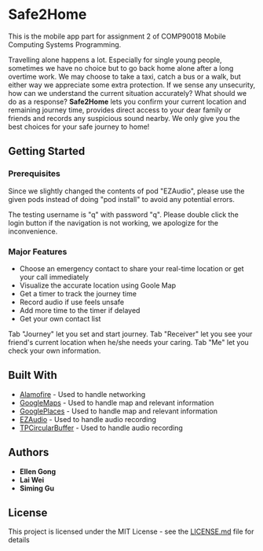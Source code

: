 # Safe2Home

This is the mobile app part for assignment 2 of COMP90018 Mobile Computing Systems Programming. 
    
Travelling alone happens a lot. Especially for single young people, sometimes we have no choice but to go back home alone after a long overtime work. We may choose to take a taxi, catch a bus or a walk, but either way we appreciate some extra protection. If we sense any unsecurity, how can we understand the current situation accurately? What should we do as a response? **Safe2Home** lets you confirm your current location and remaining journey time, provides direct access to your dear family or friends and records any suspicious sound nearby. We only give you the best choices for your safe journey to home!  

## Getting Started

### Prerequisites

Since we slightly changed the contents of pod "EZAudio", please use the given pods instead of doing "pod install" to avoid any potential errors. 
     
The testing username is "q" with password "q". Please double click the login button if the navigation is not working, we apologize for the inconvenience.

### Major Features

* Choose an emergency contact to share your real-time location or get your call immediately
* Visualize the accurate location using Goole Map
* Get a timer to track the journey time
* Record audio if use feels unsafe
* Add more time to the timer if delayed
* Get your own contact list
    
    
Tab "Journey" let you set and start journey.
Tab "Receiver" let you see your friend's current location when he/she needs your caring.
Tab "Me" let you check your own information.

## Built With

* [Alamofire](https://github.com/Alamofire/Alamofire) - Used to handle networking
* [GoogleMaps](https://github.com/googlemaps/) - Used to handle map and relevant information
* [GooglePlaces](https://github.com/qpowell/google_places) - Used to handle map and relevant information
* [EZAudio](https://github.com/syedhali/EZAudio) - Used to handle audio recording
* [TPCircularBuffer](https://github.com/michaeltyson/TPCircularBuffer) - Used to handle audio recording


## Authors

* **Ellen Gong**
* **Lai Wei**
* **Siming Gu**


## License

This project is licensed under the MIT License - see the [LICENSE.md](LICENSE.md) file for details
